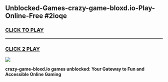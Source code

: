
## Unblocked-Games-crazy-game-bloxd.io-Play-Online-Free #2ioqe
<h3>
<a href="https://us.freeplayer.one?title=crazy-game-bloxd.io&ref=10M">CLICK TO PLAY</a></h3>
<hr>

<h3>
<a href="https://us.freeplayer.one?title=crazy-game-bloxd.io&ref=10M">CLICK 2 PLAY</a>
  
</h3>

<a href="https://us.freeplayer.one?title=crazy-game-bloxd.io&ref=10M"><img src="https://clearcache.store/games.png"></a>


**crazy-game-bloxd.io games unblocked: Your Gateway to Fun and Accessible Online Gaming**

